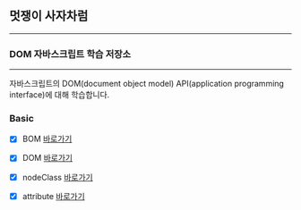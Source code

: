 





## 멋쟁이 사자차럼
---

### DOM 자바스크립트 학습 저장소

---
자바스크립트의 DOM(document object model) API(application programming interface)에 대해 학습합니다.


### Basic

- [x] BOM [바로가기](https://github.com/gofla1996/corejs/blob/02.dom/client/chapter/dom/01.BOM.js)
- [x] DOM [바로가기](https://github.com/gofla1996/corejs/blob/02.dom/client/chapter/dom/02.DOM.js)
- [x] nodeClass [바로가기](https://github.com/gofla1996/corejs/blob/02.dom/client/chapter/dom/03.nodeClass.js)
- [x] attribute [바로가기](https://github.com/gofla1996/corejs/blob/02.dom/client/chapter/dom/04.attribute.js)






